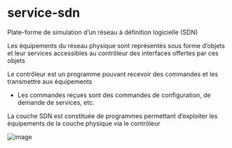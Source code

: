 # service-sdn
Plate-forme de simulation d’un réseau à définition logicielle (SDN)


Les équipements du réseau physique sont représentés sous forme d’objets et leur services accessibles au contrôleur des interfaces offertes par ces objets

Le contrôleur est un programme pouvant recevoir des commandes et les transmettre aux équipements
 - Les commandes reçues sont des commandes de configuration, de demande de services, etc.

La couche SDN est constituée de programmes permettant d’exploiter les équipements de la couche physique via le contrôleur


![image](https://user-images.githubusercontent.com/26790567/118989929-f652da00-b971-11eb-83c7-3bbfd1730cd5.png)

